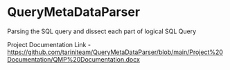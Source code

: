 # QueryMetaDataParser
Parsing the SQL query and dissect each part of logical SQL Query 

Project Documentation Link - https://github.com/tariniteam/QueryMetaDataParser/blob/main/Project%20Documentation/QMP%20Documentation.docx 
